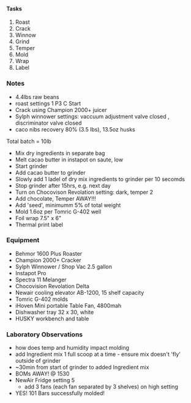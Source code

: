 #### Tasks
1. Roast
2. Crack
3. Winnow
4. Grind
5. Temper
6. Mold
7. Wrap
8. Label

### Notes
- 4.4lbs raw beans
- roast settings 1 P3 C Start
- Crack using Champion 2000+ juicer 
- Sylph winnower settings: vaccuum adjustment valve closed , discriminator valve closed
- caco nibs recovery 80% (3.5 lbs), 13.5oz husks

Total batch = 10lb
- Mix dry ingredients in separate bag
- Melt cacao butter in instapot on saute, low
- Start grinder 
- Add cacao butter to grinder 
- Slowly add 1 ladel of dry mix ingredients to grinder per 10 secomds 
- Stop grinder after 15hrs, e.g. next day
- Turn on Chocovison Revolation setting: dark, temper 2
- Add chocolate, Temper AWAY!!!
- Add 'seed', minimumm 5% of total weight
- Mold 1.6oz per Tomric G-402 well
- Foil wrap 7.5" x 6" 
- Thermal print label

### Equipment
- Behmor 1600 Plus Roaster
- Champion 2000+ Cracker
- Sylph Winnower / Shop Vac 2.5 gallon
- Instapot Pro
- Spectra 11 Melanger
- Chocovision Revolation Delta
- Newair cooling elevator AB-1200, 15 shelf capacity
- Tomric G-402 molds
- iHoven Mini portable Table Fan, 4800mah
- Dishwasher tray 32 x 30, white
- HUSKY workbench and table

### Laboratory Observations
- how does temp and humidity impact molding
- add Ingredient mix 1 full scoop at a time - ensure mix doesn't 'fly' outside of grinder
- ~30min from start of grinder to added Ingredient mix
- BOMs AWAY! @ 1530
- NewAir Fridge setting 5
  - add 3 fans (each fan separated by 3 shelves) on high setting
- YES! 101 Bars successfully molded!
